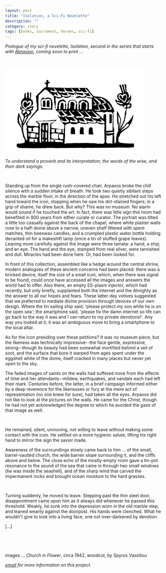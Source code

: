 ```yaml
---
layout: post
title: "Isolation, a Sci-Fi Novelette"
description: ""
category: story
tags: [books, sacrament, heroes, sci-fi]
---
```


*Prologue of my sci-fi novelette, Isolation, second in the series that starts with [Abrasion](http://www.imby.net/20170525/abrasion), coming soon to print ...*

<p>&nbsp;</p>

![](/assets/isolation.jpg)


*To understand a proverb and its interpretation; the words of the wise, and their dark sayings.*

<p>&nbsp;</p>

Standing up from the single rush-covered chair, Arpaxos broke the chill silence with a sudden intake of breath. He took two quietly sibilant steps across the marble floor, in the direction of the apse. He stretched out his left hand toward the icon, stopping when he saw his dirt-stained fingers; in a grip of shame, he drew back. But why? This was no museum. No alarm would sound if he touched the art. In fact, there was little sign this room had benefited in 900 years from either curate or curator. The portrait was tilted a little too casually against the back of the chapel, where white plaster walls rose to a half-dome above a narrow, uneven shelf littered with spent matches, thin beeswax candles, and a crumpled plastic water bottle holding decanted oil for a makeshift lamp (once a tin of stuffed grape leaves). Leaning more carefully against the image were three tamata: a hand, a ship, and an eye. The hand and the eye, stamped from real silver, were tarnished and dull. Miracles had been done here. Or, had been looked for.

In front of this collection, assembled like a hedge around the central shrine, modern analogues of these ancient concerns had been placed: there was a bricked device, itself the size of a small icon, which, when there was signal to be found, could once have accessed all the images and answers the world had to offer. Also there, an empty ES-plasm injector, which had recently, but only briefly, supplanted both the Internet and the Almighty as the answer to all our hopes and fears. These latter-day votives suggested that we preferred to mediate divine provision through devices of our own design. Where the tin sailing ship said, 'please protect my son while he is on the open sea'; the smartphone said, 'please fix the damn internet so life can go back to the way it was and I can return to my private devotions!'. Any way you looked at it, it was an ambiguous move to bring a smartphone to the local altar. 

As for the icon presiding over these petitions? It was no museum piece, but the likeness was technically impressive--the face gentle, expressive, strong--though its beauty had been somewhat mortified behind a veil of soot, and the surface that bore it warped from ages spent under the eggshell white of the dome, itself cracked in many places but never yet open to the sky. 

The faded images of saints on the walls had suffered more from the effects of time and her attendants--mildew, earthquakes, and vandals each had left their mark. Centuries before, the latter, in a brief campaign informed either by a deep reverence for the likenesses or fury at the mere act of representation (no one knew for sure), had taken all the eyes. Arpaxos did not like to look at the pictures on the walls. He came for the Christ, though he had not yet acknowledged the degree to which he avoided the gaze of that image as well. 

<p>&nbsp;</p>

He remained, silent, unmoving, not willing to leave without making some contact with the icon. He settled on a more hygienic salute, lifting his right hand to mirror the sign the savior made. 

Awareness of the surroundings slowly came back to him ... of the small, barrel-vaulted church, the wide barren slope surrounding it, and the cliffs above and below. The close echo of the mostly-empty room gave a tin-pot resonance to the sound of the sea that came in through two small windows (he was inside the seashell), and of the sharp wind that carved the impermanent rocks and brought ocean moisture to the hard grasses.

<p>&nbsp;</p>

Turning suddenly, he moved to leave. Stepping past the thin steel door, disappointment came upon him as it always did whenever he passed this threshold. Weakly, he sunk into the depression worn in the old marble step, and leaned wearily against the doorpost. His hands were clenched. What he wouldn't give to look into a living face, one not over-darkened by devotion.



[...]

<p>&nbsp;</p>

<p>&nbsp;</p>

images ... *Church in Flower*, circa 1942, woodcut, by Spyros Vassiliou

*[email](mailto:dpmaddalena@gmail.com?subject=isolation) for more information on this project.*
